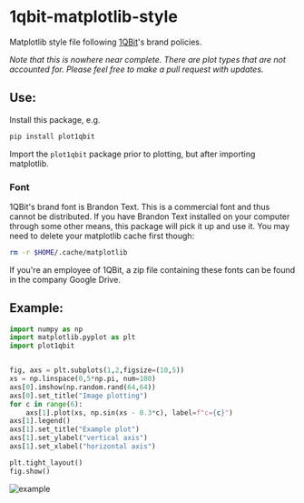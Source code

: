 # 1qbit-matplotlib-style
Matplotlib style file following [1QBit](http://www.1qbit.com)'s brand policies.

_Note that this is nowhere near complete.  There are plot types that are not accounted for.  Please feel free to make a pull request with updates._


## Use:
Install this package, e.g. 
```bash
pip install plot1qbit
```

Import the `plot1qbit` package prior to plotting, but after importing matplotlib.

### Font

1QBit's brand font is Brandon Text.  This is a commercial font and thus cannot be distributed.  If you have Brandon Text installed on your computer through some other means, this package will pick it up and use it.  You may need to delete your matplotlib cache first though:
```bash 
rm -r $HOME/.cache/matplotlib
```
If you're an employee of 1QBit, a zip file containing these fonts can be found in the company Google Drive.



## Example:

```python 
import numpy as np
import matplotlib.pyplot as plt
import plot1qbit


fig, axs = plt.subplots(1,2,figsize=(10,5))
xs = np.linspace(0,5*np.pi, num=100)
axs[0].imshow(np.random.rand(64,64))
axs[0].set_title("Image plotting")
for c in range(6):
    axs[1].plot(xs, np.sin(xs - 0.3*c), label=f"c={c}")
axs[1].legend()
axs[1].set_title("Example plot")
axs[1].set_ylabel("vertical axis")
axs[1].set_xlabel("horizontal axis")

plt.tight_layout()
fig.show()
```

![example](https://raw.githubusercontent.com/millskyle/1qbit-matplotlib-style/master/example.png)
